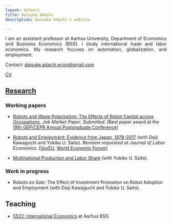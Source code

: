 ```yaml
---
layout: default
title: Daisuke Adachi
description: Daisuke Adachi's website

---
```


<p align="justify">I am an assistant professor at Aarhus University, Department of Economics and Business Economics (BSS). I study international trade and labor economics. My research focuses on automation, globalization, and employment.</p>

Contact: [daisuke.adachi.econ@gmail.com](mailto:daisuke.adachi.econ@gmail.com)

[CV](assets/Daisuke_Adachi_CV_latest.pdf)

## [Research](./research.html)

### Working papers

- [Robots and Wage Polarization: The Effects of Robot Capital across Occupations](./assets/papers/draft_JMP_adachi_latest.pdf). *Job Market Paper*. *Submitted.* [Best paper award at the [19th GEP/CEPR Annual Postgraduate Conference](https://www.nottingham.ac.uk/gep/news-events/conferences/2020-21/postgrad-conference-2021.aspx)]




- [Robots and Employment: Evidence from Japan, 1978-2017](./assets/papers/robot_japan_latest.pdf) (with Daiji Kawaguchi and Yukiko U. Saito). *Revision requested at Journal of Labor Economics*. [[VoxEU](https://voxeu.org/article/robots-and-employment-evidence-japan), [World Economic Forum](https://www.weforum.org/agenda/2021/02/robots-artificial-intelligence-japan/)]




- [Multinational Production and Labor Share](./assets/papers/multinational_thaiflood_latest.pdf) (with Yukiko U. Saito).

### Work in progress

- Robots on Sale: The Effect of Investment Promotion on Robot Adoption and Employment (with Daiji Kawaguchi and Yukiko U. Saito).


## Teaching

- [5522: International Economics](https://sites.google.com/view/5522-internationaltrade) at Aarhus BSS

<!--

## [Others](./others.html)

[automated cover-letter generator](https://github.com/daisukeadachi/cover) for academic job market candidates 

-->
